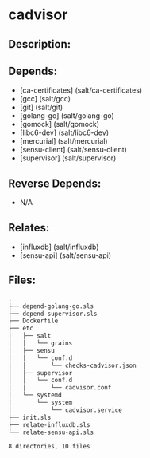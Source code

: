 # cadvisor

## Description:



## Depends:

  -  [ca-certificates] (salt/ca-certificates)
  -  [gcc] (salt/gcc)
  -  [git] (salt/git)
  -  [golang-go] (salt/golang-go)
  -  [gomock] (salt/gomock)
  -  [libc6-dev] (salt/libc6-dev)
  -  [mercurial] (salt/mercurial)
  -  [sensu-client] (salt/sensu-client)
  -  [supervisor] (salt/supervisor)

## Reverse Depends:

  -  N/A

## Relates:

  -  [influxdb] (salt/influxdb)
  -  [sensu-api] (salt/sensu-api)

## Files:

```bash
.
├── depend-golang-go.sls
├── depend-supervisor.sls
├── Dockerfile
├── etc
│   ├── salt
│   │   └── grains
│   ├── sensu
│   │   └── conf.d
│   │       └── checks-cadvisor.json
│   ├── supervisor
│   │   └── conf.d
│   │       └── cadvisor.conf
│   └── systemd
│       └── system
│           └── cadvisor.service
├── init.sls
├── relate-influxdb.sls
└── relate-sensu-api.sls

8 directories, 10 files
```
